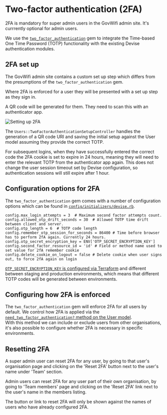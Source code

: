 # Two-factor authentication (2FA)

2FA is mandatory for super admin users in the GovWifi admin site. It's currrently optional for admin users.

We use the [`two_factor_authentication`](https://github.com/Houdini/two_factor_authentication) gem to integrate the Time-based One Time Password (TOTP) functionality
with the existing Devise authentication modules.


## 2FA set up

The GovWifi admin site contains a custom set up step which differs from the presumptions of the `two_factor_authentication` gem.

Where 2FA is enforced for a user they will be presented with a set up step as they sign in.

A QR code will be generated for them. They need to scan this with an authenticator app.

![Setting up 2FA](images/setup-2fa.png)

The `Users::TwoFactorAuthenticationSetupController` handles the generation of a QR code URI and saving the initial setup against the User model assuming they provide the correct TOTP.

For subsequent logins, when they have successfully entered the correct code the 2FA cookie is set to expire in 24 hours, meaning they will need to enter the relevant TOTP from the authenticator app again. This does not change the user session timeout set by Devise configuration, so authentication sessions will still expire after 1 hour.


## Configuration options for 2FA

The `two_factor_authentication` gem comes with a number of configuration options which can be found in [`config/initializers/devise.rb`](https://github.com/alphagov/govwifi-admin/blob/master/config/initializers/devise.rb).

```
config.max_login_attempts = 3  # Maximum second factor attempts count.
config.allowed_otp_drift_seconds = 30  # Allowed TOTP time drift between client and server.
config.otp_length = 6  # TOTP code length
config.remember_otp_session_for_seconds = 86400 # Time before browser has to perform 2fA again. Currently 24 hours.
config.otp_secret_encryption_key = ENV['OTP_SECRET_ENCRYPTION_KEY']
config.second_factor_resource_id = 'id' # Field or method name used to set value for 2fA remember cookie
config.delete_cookie_on_logout = false # Delete cookie when user signs out, to force 2fA again on login
```

[`OTP_SECRET_ENCRYPTION_KEY` is configured via Terraform](https://github.com/alphagov/govwifi-terraform/commit/11a21b03915a6977e6bc10217513005f05ea7576) and different between staging and production environments, which means that different TOTP codes will be generated between environments.


## Configuring how 2FA is enforced

The `two_factor_authentication` gem will enforce 2FA for all users by default. We control how 2FA is applied via the [`need_two_factor_authentication?` method on the User model](https://github.com/alphagov/govwifi-admin/blob/master/app/models/user.rb#L54).  
With this method we can include or exclude users from other organisations, it's also possible to configure whether 2FA is necessary in specific environments.


## Resetting 2FA

A super admin user can reset 2FA for any user, by going to that user's
organisation page and clicking on the 'Reset 2FA' button next to the user's name under 'Team'
section.

Admin users can reset 2FA for any user part of their own
organisation, by going to 'Team members' page and clicking on the 'Reset 2FA' link next to the
user's name in the members listing.

The button or link to reset 2FA will only be shown against the names
of users who have already configured 2FA.
